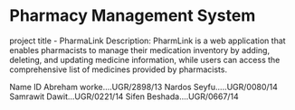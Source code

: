# Pharmacy Management System
project title - PharmaLink 
Description: PharmLink is a web application that enables pharmacists to manage their medication inventory by adding, deleting, and updating medicine information, while users can access the comprehensive list of medicines provided by pharmacists.

Name               ID
Abreham worke....UGR/2898/13
Nardos Seyfu.....UGR/0080/14
Samrawit Dawit...UGR/0221/14
Sifen Beshada....UGR/0667/14
